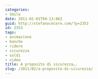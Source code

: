 ```yaml
---
categories:
- Smile
date: 2011-02-01T04:13:06Z
guid: http://stefanocecere.com/?p=2353
id: 2353
tags:
- animazione
- banche
- ridere
- sicurezza
- soldi
- video
title: A proposito di sicurezza….
slug: /2011/02/a-proposito-di-sicurezza/
---
```


